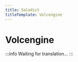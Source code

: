 ```yaml
---
title: Saladict
titleTemplate: Volcengine
---
```


# Volcengine

:::info
Waiting for translation...
:::
